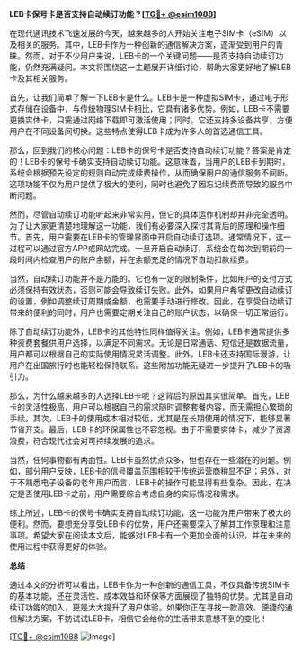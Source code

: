 **LEB卡保号卡是否支持自动续订功能？[[TG💪+ @esim1088](https://t.me/s/esim1088)]**

在现代通讯技术飞速发展的今天，越来越多的人开始关注电子SIM卡（eSIM）以及相关的服务。其中，LEB卡作为一种创新的通信解决方案，逐渐受到用户的青睐。然而，对于不少用户来说，LEB卡的一个关键问题——是否支持自动续订功能，仍然充满疑问。本文将围绕这一主题展开详细讨论，帮助大家更好地了解LEB卡及其相关服务。

首先，让我们简单了解一下LEB卡是什么。LEB卡是一种虚拟SIM卡，通过电子形式存储在设备中，与传统物理SIM卡相比，它具有诸多优势。例如，LEB卡不需要更换实体卡，只需通过网络下载即可激活使用；同时，它还支持多设备共享，方便用户在不同设备间切换。这些特点使得LEB卡成为许多人的首选通信工具。

那么，回到我们的核心问题：LEB卡的保号卡是否支持自动续订功能？答案是肯定的！LEB卡的保号卡确实支持自动续订功能。这意味着，当用户的LEB卡到期时，系统会根据预先设定的规则自动完成续费操作，从而确保用户的通信服务不间断。这项功能不仅为用户提供了极大的便利，同时也避免了因忘记续费而导致的服务中断问题。

然而，尽管自动续订功能听起来非常实用，但它的具体运作机制却并非完全透明。为了让大家更清楚地理解这一功能，我们有必要深入探讨其背后的原理和操作细节。首先，用户需要在LEB卡的管理界面中开启自动续订选项。通常情况下，这一过程可以通过官方APP或网站完成。一旦开启自动续订，系统会在每次到期前的一段时间内检查用户的账户余额，并在余额充足的情况下自动扣款续费。

当然，自动续订功能并不是万能的。它也有一定的限制条件，比如用户的支付方式必须保持有效状态，否则可能会导致续订失败。此外，如果用户希望更改自动续订的设置，例如调整续订周期或金额，也需要手动进行修改。因此，在享受自动续订带来的便利的同时，用户也需要定期关注自己的账户状态，以确保一切正常运行。

除了自动续订功能外，LEB卡的其他特性同样值得关注。例如，LEB卡通常提供多种资费套餐供用户选择，以满足不同需求。无论是日常通话、短信还是数据流量，用户都可以根据自己的实际使用情况灵活调整。此外，LEB卡还支持国际漫游，让用户在出国旅行时也能轻松保持联系。这些附加功能无疑进一步提升了LEB卡的吸引力。

那么，为什么越来越多的人选择LEB卡呢？这背后的原因其实很简单。首先，LEB卡的灵活性极高，用户可以根据自己的需求随时调整套餐内容，而无需担心繁琐的手续。其次，LEB卡的使用成本相对较低，尤其是在长期使用的情况下，能够显著节省开支。最后，LEB卡的环保属性也不容忽视。由于不需要实体卡，减少了资源浪费，符合现代社会对可持续发展的追求。

当然，任何事物都有两面性。LEB卡虽然优点众多，但也存在一些潜在的问题。例如，部分用户反映，LEB卡的信号覆盖范围相较于传统运营商稍显不足；另外，对于不熟悉电子设备的老年用户而言，LEB卡的操作可能显得有些复杂。因此，在决定是否使用LEB卡之前，用户需要综合考虑自身的实际情况和需求。

综上所述，LEB卡的保号卡确实支持自动续订功能，这一功能为用户带来了极大的便利。然而，要想充分享受LEB卡的优势，用户还需要深入了解其工作原理和注意事项。希望大家在阅读本文后，能够对LEB卡有一个更加全面的认识，并在未来的使用过程中获得更好的体验。

**总结**

通过本文的分析可以看出，LEB卡作为一种创新的通信工具，不仅具备传统SIM卡的基本功能，还在灵活性、成本效益和环保等方面展现了独特的优势。尤其是自动续订功能的加入，更是大大提升了用户体验。如果你正在寻找一款高效、便捷的通信解决方案，不妨试试LEB卡，相信它会给你的生活带来意想不到的变化！

[[TG💪+ @esim1088](https://t.me/s/esim1088) ![Image](https://i.postimg.cc/4NQfJmqS/Snipaste-2025-05-13-00-14-12.png)]